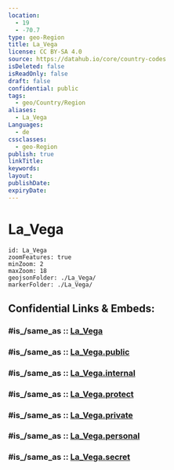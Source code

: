 ```yaml
---
location:
  - 19
  - -70.7
type: geo-Region
title: La_Vega
license: CC BY-SA 4.0
source: https://datahub.io/core/country-codes
isDeleted: false
isReadOnly: false
draft: false
confidential: public
tags:
  - geo/Country/Region
aliases:
  - La_Vega
Languages:
  - de
cssclasses:
  - geo-Region
publish: true
linkTitle:
keywords:
layout:
publishDate:
expiryDate:
---
```


# La_Vega

```leaflet
id: La_Vega
zoomFeatures: true 
minZoom: 2 
maxZoom: 18
geojsonFolder: ./La_Vega/
markerFolder: ./La_Vega/
```


## Confidential Links & Embeds: 

### #is_/same_as :: [La_Vega](/_Standards/Earth/Continent/America~Caribbean/Dominican_Rep/provinces~Dominican_Rep/La_Vega.md) 

### #is_/same_as :: [La_Vega.public](/_public/Earth/Continent/America~Caribbean/Dominican_Rep/provinces~Dominican_Rep/La_Vega.public.md) 

### #is_/same_as :: [La_Vega.internal](/_internal/Earth/Continent/America~Caribbean/Dominican_Rep/provinces~Dominican_Rep/La_Vega.internal.md) 

### #is_/same_as :: [La_Vega.protect](/_protect/Earth/Continent/America~Caribbean/Dominican_Rep/provinces~Dominican_Rep/La_Vega.protect.md) 

### #is_/same_as :: [La_Vega.private](/_private/Earth/Continent/America~Caribbean/Dominican_Rep/provinces~Dominican_Rep/La_Vega.private.md) 

### #is_/same_as :: [La_Vega.personal](/_personal/Earth/Continent/America~Caribbean/Dominican_Rep/provinces~Dominican_Rep/La_Vega.personal.md) 

### #is_/same_as :: [La_Vega.secret](/_secret/Earth/Continent/America~Caribbean/Dominican_Rep/provinces~Dominican_Rep/La_Vega.secret.md)

